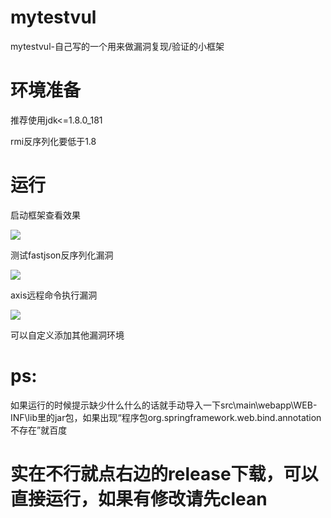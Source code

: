 # mytestvul
mytestvul-自己写的一个用来做漏洞复现/验证的小框架
# 环境准备
推荐使用jdk<=1.8.0_181

rmi反序列化要低于1.8
# 运行
启动框架查看效果

![](https://assets.baklib.com/t/3f5cfd6c-1cc9-46dd-b035-da429b349cd0/u/233c4a2d-9207-42d6-9b81-cfb0436aae6f/image1606977207105.png)

测试fastjson反序列化漏洞

![](https://assets.baklib.com/t/3f5cfd6c-1cc9-46dd-b035-da429b349cd0/u/233c4a2d-9207-42d6-9b81-cfb0436aae6f/image1606895403689.png)

axis远程命令执行漏洞

![](https://assets.baklib.com/t/3f5cfd6c-1cc9-46dd-b035-da429b349cd0/u/233c4a2d-9207-42d6-9b81-cfb0436aae6f/image1606977356446.png)

可以自定义添加其他漏洞环境


# ps:
如果运行的时候提示缺少什么什么的话就手动导入一下src\main\webapp\WEB-INF\lib里的jar包，如果出现“程序包org.springframework.web.bind.annotation不存在”就百度

# 实在不行就点右边的release下载，可以直接运行，如果有修改请先clean
